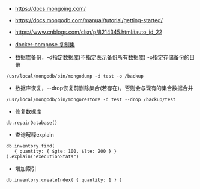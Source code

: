 * https://docs.mongoing.com/
* https://docs.mongodb.com/manual/tutorial/getting-started/
* https://www.cnblogs.com/clsn/p/8214345.html#auto_id_22

* [docker-compose 复制集](https://blog.csdn.net/biao0309/article/details/87641272)


* 数据库备份，-d指定数据库(不指定表示备份所有数据库) -o指定存储备份的目录
```
/usr/local/mongodb/bin/mongodump -d test -o /backup
```
* 数据库恢复，--drop恢复前删除集合(若存在)，否则会与现有的集合数据合并
```
/usr/local/mongodb/bin/mongorestore -d test --drop /backup/test
```

* 修复数据库
```
db.repairDatabase()
```

* 查询解释explain
```
db.inventory.find(
   { quantity: { $gte: 100, $lte: 200 } }
).explain("executionStats")
```
* 增加索引
```
db.inventory.createIndex( { quantity: 1 } )
```